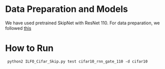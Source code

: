 
# Data Preparation and Models

We have used pretrained SkipNet with ResNet 110. For data preparation, we followed [this](https://github.com/ucbdrive/skipnet/tree/master/cifar)

# How to Run
```
 python2 ILFO_Cifar_Skip.py test cifar10_rnn_gate_110 -d cifar10
 
```
